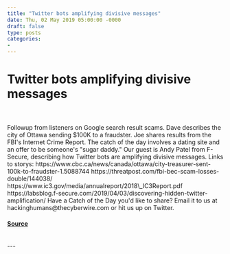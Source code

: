 ```yaml
---
title: "Twitter bots amplifying divisive messages"
date: Thu, 02 May 2019 05:00:00 -0000
draft: false
type: posts
categories: 
- 
---
```

# Twitter bots amplifying divisive messages

<br/>

<br/>
Followup from listeners on Google search result scams. Dave describes the city of Ottawa sending $100K to a fraudster. Joe shares results from the FBI's Internet Crime Report. The catch of the day involves a dating site and an offer to be someone's "sugar daddy." Our guest is Andy Patel from F-Secure, describing how Twitter bots are amplifying divisive messages. Links to storys: https://www.cbc.ca/news/canada/ottawa/city-treasurer-sent-100k-to-fraudster-1.5088744 https://threatpost.com/fbi-bec-scam-losses-double/144038/ https://www.ic3.gov/media/annualreport/2018\_IC3Report.pdf https://labsblog.f-secure.com/2019/04/03/discovering-hidden-twitter-amplification/ Have a Catch of the Day you'd like to share? Email it to us at hackinghumans@thecyberwire.com or hit us up on Twitter.

#### [Source](https://thecyberwire.com/podcasts/hacking-humans/47/notes)

<br/>
---
